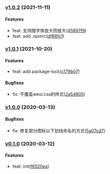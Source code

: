 ### [v1.0.2](https://github.com/weui/weui-icon/compare/v1.0.1...v1.0.2) (2021-11-11)

#### Features
* feat: 支持随字体放大而放大([45897f9](https://github.com/weui/weui-icon/commit/45897f9))
* feat: add .npmrc([df88fc1](https://github.com/weui/weui-icon/commit/df88fc1))



### [v1.0.1](https://github.com/weui/weui-icon/compare/v1.0.0...v1.0.1) (2021-10-20)

#### Features
* feat: add package-lock([c179b07](https://github.com/weui/weui-icon/commit/c179b07))

#### Bugfixes
* fix: 不覆盖weui.css的样式([2a54805](https://github.com/weui/weui-icon/commit/2a54805))



### [v1.0.0](https://github.com/weui/weui-icon/compare/v0.1.0...v1.0.0) (2020-03-13)

#### Bugfixes
* fix: 修复部分图标以下划线命名的方式([5a07cd7](https://github.com/weui/weui-icon/commit/5a07cd7))



### [v0.1.0](https://github.com/weui/weui-icon/compare/f6520ea...v0.1.0) (2020-03-12)

#### Features
* feat: init([f6520ea](https://github.com/weui/weui-icon/commit/f6520ea))



